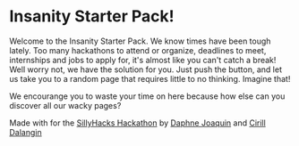 # Insanity Starter Pack!

Welcome to the Insanity Starter Pack. We know times have been tough lately. Too many hackathons to attend or organize, deadlines to meet, internships and jobs to apply for, it's almost like you can't catch a break! Well worry not, we have the solution for you. Just push the button, and let us take you to a random page that requires little to no thinking. Imagine that!

We encourange you to waste your time on here because how else can you discover all our wacky pages?

Made with  for the [SillyHacks Hackathon](https://sillyhacks.online/) by [Daphne Joaquin](https://github.com/daphnejoaquin) and [Cirill Dalangin](https://github.com/cdalangin)